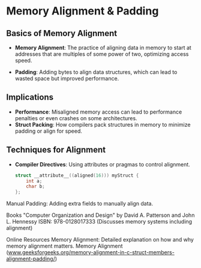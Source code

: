 # Memory Alignment & Padding

## Basics of Memory Alignment

- **Memory Alignment**: The practice of aligning data in memory to start at addresses that are multiples of some power of two, optimizing access speed.

- **Padding**: Adding bytes to align data structures, which can lead to wasted space but improved performance.

## Implications

- **Performance**: Misaligned memory access can lead to performance penalties or even crashes on some architectures.
- **Struct Packing**: How compilers pack structures in memory to minimize padding or align for speed.

## Techniques for Alignment

- **Compiler Directives**: Using attributes or pragmas to control alignment.
  ```c
  struct __attribute__((aligned(16))) myStruct {
      int a;
      char b;
  };
Manual Padding: Adding extra fields to manually align data.

Books
"Computer Organization and Design" by David A. Patterson and John L. Hennessy
ISBN: 978-0128017333 (Discusses memory systems including alignment)

Online Resources
Memory Alignment: Detailed explanation on how and why memory alignment matters.
Memory Alignment (www.geeksforgeeks.org/memory-alignment-in-c-struct-members-alignment-padding/)

